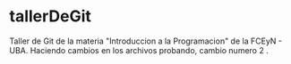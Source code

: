 # tallerDeGit

Taller de Git de la materia "Introduccion a la Programacion" de la FCEyN - UBA.
Haciendo cambios en los archivos
probando, cambio numero 2
.